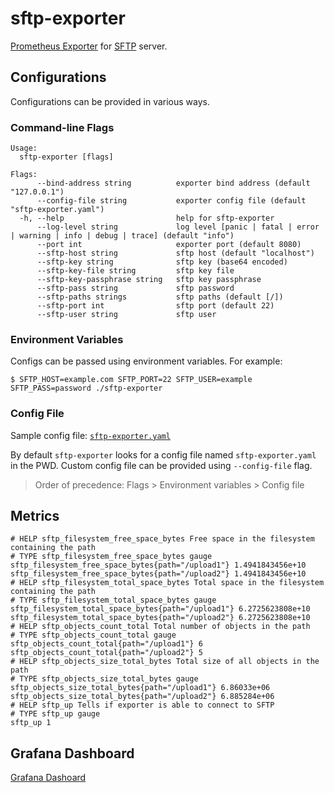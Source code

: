 # sftp-exporter

[Prometheus Exporter](https://prometheus.io/docs/instrumenting/exporters/) for [SFTP](https://www.ssh.com/ssh/sftp/) server.

## Configurations

Configurations can be provided in various ways.

### Command-line Flags

```
Usage:
  sftp-exporter [flags]

Flags:
      --bind-address string          exporter bind address (default "127.0.0.1")
      --config-file string           exporter config file (default "sftp-exporter.yaml")
  -h, --help                         help for sftp-exporter
      --log-level string             log level [panic | fatal | error | warning | info | debug | trace] (default "info")
      --port int                     exporter port (default 8080)
      --sftp-host string             sftp host (default "localhost")
      --sftp-key string              sftp key (base64 encoded)
      --sftp-key-file string         sftp key file
      --sftp-key-passphrase string   sftp key passphrase
      --sftp-pass string             sftp password
      --sftp-paths strings           sftp paths (default [/])
      --sftp-port int                sftp port (default 22)
      --sftp-user string             sftp user
```

### Environment Variables

Configs can be passed using environment variables. For example:

```
$ SFTP_HOST=example.com SFTP_PORT=22 SFTP_USER=example SFTP_PASS=password ./sftp-exporter
```

### Config File

Sample config file: [`sftp-exporter.yaml`](sftp-exporter.yaml)

By default `sftp-exporter` looks for a config file named `sftp-exporter.yaml` in the PWD. Custom config file can be provided using `--config-file` flag.

>Order of precedence: Flags > Environment variables > Config file

## Metrics

```
# HELP sftp_filesystem_free_space_bytes Free space in the filesystem containing the path
# TYPE sftp_filesystem_free_space_bytes gauge
sftp_filesystem_free_space_bytes{path="/upload1"} 1.4941843456e+10
sftp_filesystem_free_space_bytes{path="/upload2"} 1.4941843456e+10
# HELP sftp_filesystem_total_space_bytes Total space in the filesystem containing the path
# TYPE sftp_filesystem_total_space_bytes gauge
sftp_filesystem_total_space_bytes{path="/upload1"} 6.2725623808e+10
sftp_filesystem_total_space_bytes{path="/upload2"} 6.2725623808e+10
# HELP sftp_objects_count_total Total number of objects in the path
# TYPE sftp_objects_count_total gauge
sftp_objects_count_total{path="/upload1"} 6
sftp_objects_count_total{path="/upload2"} 5
# HELP sftp_objects_size_total_bytes Total size of all objects in the path
# TYPE sftp_objects_size_total_bytes gauge
sftp_objects_size_total_bytes{path="/upload1"} 6.86033e+06
sftp_objects_size_total_bytes{path="/upload2"} 6.885284e+06
# HELP sftp_up Tells if exporter is able to connect to SFTP
# TYPE sftp_up gauge
sftp_up 1
```

## Grafana Dashboard

[Grafana Dashoard](https://grafana.com/grafana/dashboards/12828)
